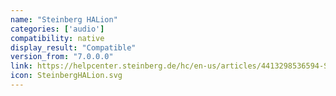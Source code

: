 ```yaml
---
name: "Steinberg HALion"
categories: ['audio']
compatibility: native
display_result: "Compatible"
version_from: "7.0.0.0"
link: https://helpcenter.steinberg.de/hc/en-us/articles/4413298536594-Steinberg-Licensing-Steinberg-Download-Assistant-guide
icon: SteinbergHALion.svg
---
```


